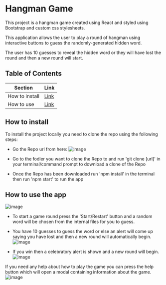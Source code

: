 # Hangman Game

This project is a hangman game created using React and styled using Bootstrap and custom css stylesheets.

This application allows the user to play a round of hangman using interactive buttons to guess the randomly-generated hidden word.

The user has 10 guesses to reveal the hidden word or they will have lost the round and then a new round will start.

## Table of Contents

Section | Link |
--- | --- |
How to install | [Link](https://github.com/Grattade07/hangmanGame/blob/main/README.md#how-to-install)
How to use | [Link](https://github.com/Grattade07/hangmanGame/blob/main/README.md#how-to-use-the-app)

## How to install

To install the project locally you need to clone the repo using the following steps:

* Go the Repo url from here:
![image](https://user-images.githubusercontent.com/107367099/213909400-297a9be0-4481-4995-8cd7-c31fe3499e1b.png)

* Go to the fodler you want to clone the Repo to and run 'git clone [url]' in your terminal/command prompt to download a clone of the Repo

* Once the Repo has been downloaded run 'npm install' in the terminal then run 'npm start' to run the app

## How to use the app
![image](https://user-images.githubusercontent.com/107367099/213909454-331d318b-c248-4e10-8424-af35ccebce8c.png)

* To start a game round press the 'Start/Restart' button and a random word will be chosen from the internal files for you to guess.

* You have 10 guesses to guess the word or else an alert will come up saying you have lost and then a new round will automatically begin.
![image](https://user-images.githubusercontent.com/107367099/213917072-704bf00b-096b-4a98-8bf9-945f3ed98ed1.png)

* If you win then a celebratory alert is shown and a new round will begin.
![image](https://user-images.githubusercontent.com/107367099/213917112-6a4c3f77-5f94-4f2f-ada3-4452220ec3e0.png)

If you need any help about how to play the game you can press the help button which will open a modal containing information about the game.
![image](https://user-images.githubusercontent.com/107367099/213917188-b0bf4e44-939f-478e-92d5-39f5047b3066.png)


